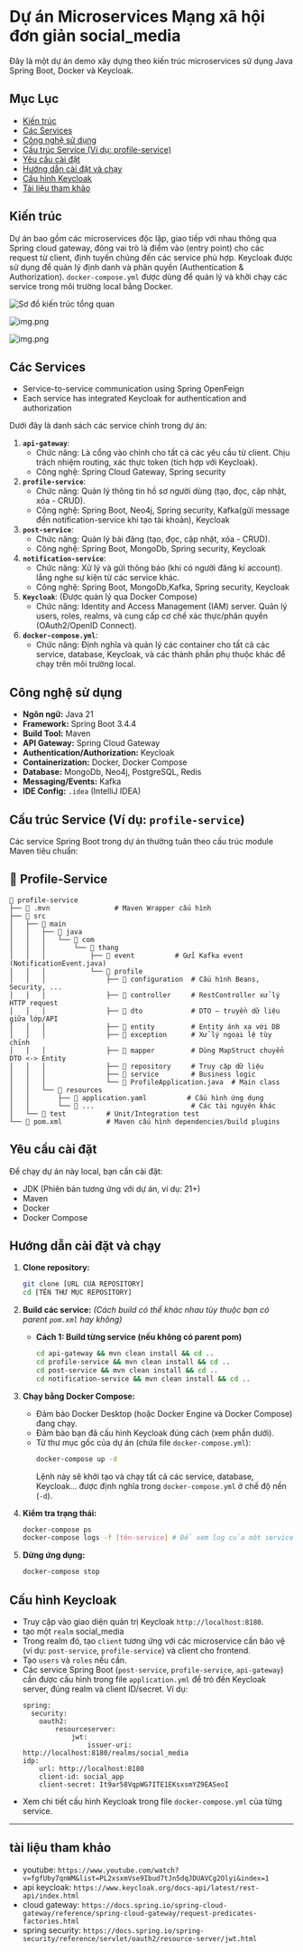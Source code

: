 # Dự án Microservices Mạng xã hội đơn giản social_media

Đây là một dự án demo xây dựng theo kiến trúc microservices sử dụng Java Spring Boot, Docker và Keycloak.

## Mục Lục

- [Kiến trúc](#kiến-trúc)
- [Các Services](#các-services)
- [Công nghệ sử dụng](#công-nghệ-sử-dụng)
- [Cấu trúc Service (Ví dụ: profile-service)](#cấu-trúc-service-ví-dụ-profile-service)
- [Yêu cầu cài đặt](#yêu-cầu-cài-đặt)
- [Hướng dẫn cài đặt và chạy](#hướng-dẫn-cài-đặt-và-chạy)
- [Cấu hình Keycloak](#cấu-hình-keycloak)
- [Tài liệu tham khảo](#tài-liệu-tham-khảo)

## Kiến trúc

Dự án bao gồm các microservices độc lập, giao tiếp với nhau thông qua Spring cloud gateway, đóng vai trò là điểm vào (entry point) cho các request từ client, định tuyến chúng đến các service phù hợp. Keycloak được sử dụng để quản lý định danh và phân quyền (Authentication & Authorization). `docker-compose.yml` được dùng để quản lý và khởi chạy các service trong môi trường local bằng Docker.

![Sơ đồ kiến trúc tổng quan](images/microservicesArchitecture.png)


![img.png](images/img.png)

![img.png](images/img2.png)

## Các Services
* Service-to-service communication using Spring OpenFeign
* Each service has integrated Keycloak for authentication and authorization

Dưới đây là danh sách các service chính trong dự án:

1.  **`api-gateway`**:
    *   Chức năng: Là cổng vào chính cho tất cả các yêu cầu từ client. Chịu trách nhiệm routing, xác thực token (tích hợp với Keycloak).
    *   Công nghệ: Spring Cloud Gateway, Spring security
2.  **`profile-service`**:
    *   Chức năng: Quản lý thông tin hồ sơ người dùng (tạo, đọc, cập nhật, xóa - CRUD).
    *   Công nghệ: Spring Boot, Neo4j, Spring security, Kafka(gửi message đến notification-service khi tạo tài khoản), Keycloak
3.  **`post-service`**:
    *   Chức năng: Quản lý bài đăng (tạo, đọc, cập nhật, xóa - CRUD).
    *   Công nghệ: Spring Boot, MongoDb, Spring security, Keycloak
4.  **`notification-service`**:
    *   Chức năng: Xử lý và gửi thông báo (khi có người đăng kí account). lắng nghe sự kiện từ các service khác.
    *   Công nghệ: Spring Boot, MongoDb,Kafka, Spring security, Keycloak
5.  **`Keycloak`**: (Được quản lý qua Docker Compose)
    *   Chức năng: Identity and Access Management (IAM) server. Quản lý users, roles, realms, và cung cấp cơ chế xác thực/phân quyền (OAuth2/OpenID Connect).
6.  **`docker-compose.yml`**:
    *   Chức năng: Định nghĩa và quản lý các container cho tất cả các service, database, Keycloak, và các thành phần phụ thuộc khác để chạy trên môi trường local.

## Công nghệ sử dụng

*   **Ngôn ngữ:** Java 21
*   **Framework:** Spring Boot 3.4.4
*   **Build Tool:** Maven
*   **API Gateway:** Spring Cloud Gateway
*   **Authentication/Authorization:** Keycloak
*   **Containerization:** Docker, Docker Compose
*   **Database:** MongoDb, Neo4j, PostgreSQL, Redis
*   **Messaging/Events:** Kafka
*   **IDE Config:** `.idea` (IntelliJ IDEA)

## Cấu trúc Service (Ví dụ: `profile-service`)

Các service Spring Boot trong dự án thường tuân theo cấu trúc module Maven tiêu chuẩn:

## 🧩 Profile-Service

```
📁 profile-service  
├── 📁 .mvn                # Maven Wrapper cấu hình  
├── 📁 src  
│   ├── 📁 main  
│   │   ├── 📁 java  
│   │   │   └── 📁 com  
│   │   │       └── 📁 thang  
│   │   │           ├── 📁 event          # Gửi Kafka event (NotificationEvent.java)  
│   │   │           └── 📁 profile  
│   │   │               ├── 📁 configuration  # Cấu hình Beans, Security, ...  
│   │   │               ├── 📁 controller     # RestController xử lý HTTP request  
│   │   │               ├── 📁 dto            # DTO – truyền dữ liệu giữa lớp/API  
│   │   │               ├── 📁 entity         # Entity ánh xạ với DB  
│   │   │               ├── 📁 exception      # Xử lý ngoại lệ tùy chỉnh  
│   │   │               ├── 📁 mapper         # Dùng MapStruct chuyển DTO <-> Entity  
│   │   │               ├── 📁 repository     # Truy cập dữ liệu  
│   │   │               ├── 📁 service        # Business logic  
│   │   │               └── 📄 ProfileApplication.java  # Main class  
│   │   └── 📁 resources  
│   │       ├── 📄 application.yaml          # Cấu hình ứng dụng  
│   │       └── 📄 ...                        # Các tài nguyên khác  
│   └── 📁 test          # Unit/Integration test  
└── 📄 pom.xml           # Maven cấu hình dependencies/build plugins
```



## Yêu cầu cài đặt
Để chạy dự án này local, bạn cần cài đặt:

*   JDK (Phiên bản tương ứng với dự án, ví dụ: 21+)
*   Maven
*   Docker
*   Docker Compose

## Hướng dẫn cài đặt và chạy

1.  **Clone repository:**
    ```bash
    git clone [URL CỦA REPOSITORY]
    cd [TÊN THƯ MỤC REPOSITORY]
    ```

2.  **Build các service:**
    *(Cách build có thể khác nhau tùy thuộc bạn có parent `pom.xml` hay không)*
    *   **Cách 1: Build từng service (nếu không có parent pom)**
        ```bash
        cd api-gateway && mvn clean install && cd ..
        cd profile-service && mvn clean install && cd ..
        cd post-service && mvn clean install && cd ..
        cd notification-service && mvn clean install && cd ..
        ```
3.  **Chạy bằng Docker Compose:**
    *   Đảm bảo Docker Desktop (hoặc Docker Engine và Docker Compose) đang chạy.
    *   Đảm bảo bạn đã cấu hình Keycloak đúng cách (xem phần dưới).
    *   Từ thư mục gốc của dự án (chứa file `docker-compose.yml`):
        ```bash
        docker-compose up -d
        ```
        Lệnh này sẽ khởi tạo và chạy tất cả các service, database, Keycloak... được định nghĩa trong `docker-compose.yml` ở chế độ nền (`-d`).

4.  **Kiểm tra trạng thái:**
    ```bash
    docker-compose ps
    docker-compose logs -f [tên-service] # Để xem log của một service cụ thể
    ```

5.  **Dừng ứng dụng:**
    ```bash
    docker-compose stop
    ```

## Cấu hình Keycloak
*   Truy cập vào giao diện quản trị Keycloak `http://localhost:8180`.
*   tạo một `realm` social_media
*   Trong realm đó, tạo `client` tương ứng với các microservice cần bảo vệ (ví dụ: `post-service`, `profile-service`) và client cho frontend.
*   Tạo `users` và `roles` nếu cần.
*   Các service Spring Boot (`post-service`, `profile-service`, `api-gateway`) cần được cấu hình trong file `application.yml` để trỏ đến Keycloak server, đúng realm và client ID/secret. Ví dụ:
    ```properties
    spring:
      security:
        oauth2:
            resourceserver:
                jwt:
                    issuer-uri: http://localhost:8180/realms/social_media
    idp:
        url: http://localhost:8180
        client-id: social_app
        client-secret: It9ar58VqpWG7ITE1EKsxsmYZ9EASeoI
    ```
*   Xem chi tiết cấu hình Keycloak trong file `docker-compose.yml` của từng service.

---

## tài liệu tham khảo
* youtube: ```https://www.youtube.com/watch?v=fgfUby7qnWM&list=PL2xsxmVse9Ibud7tJn5dqJDUAVCg2Olyi&index=1```
* api keycloak: ```https://www.keycloak.org/docs-api/latest/rest-api/index.html```
* cloud gateway: ```https://docs.spring.io/spring-cloud-gateway/reference/spring-cloud-gateway/request-predicates-factories.html```
* spring security: ```https://docs.spring.io/spring-security/reference/servlet/oauth2/resource-server/jwt.html```